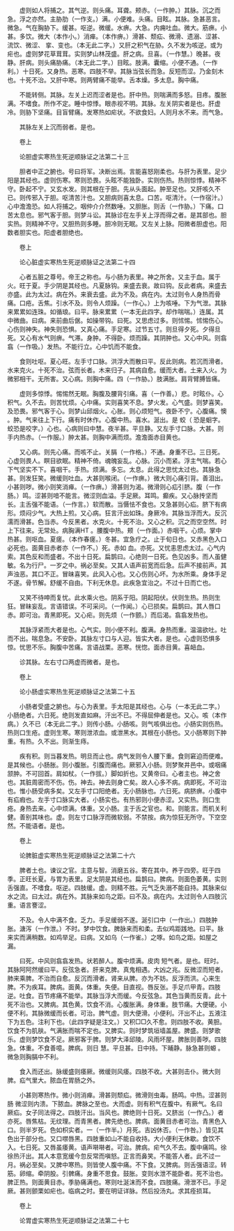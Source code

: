 <!-- { "loadSidebar": true } -->
　　虚则如人将捕之。其气逆。则头痛。耳聋。颊赤。（一作肿。）其脉。沉之而急。浮之亦然。主胁肋（一作支。）满。小便难。头痛。目眩。其脉。急甚恶言。微急。气在胸胁下。缓甚。呕逆。微缓。水痹。大急。内痈吐血。微大。筋痹。小甚。多饮。微大（本作小。）消瘅。（本作痹。）滑甚、颓疝、微滑、遗溺、涩甚、流饮、微涩、 挛、变也。（本无此二字。）又肝之积气在胁。久不发为咳逆。或为 疟也。虚则梦花草茸茸。实则梦山林茂盛。肝之病。旦喜。（一作慧。）晚甚。夜静。肝病。则头痛胁痛。（本无此二字。）目眩。肢满。囊缩。小便不通。（一作利。）十日死。又身热。恶寒。四肢不举。其脉当弦长而急。反短而涩。乃金刻木也。十死不治。又肝中寒。则两臂痛不能举。舌本燥。多太息。胸中痛。

　　不能转侧。其脉。左关上迟而涩者是也。肝中热。则喘满而多怒。目疼。腹胀满。不嗜食。所作不定。睡中惊悸。眼赤视不明。其脉。左关阴实者是也。肝虚冷。则胁下坚痛。目盲臂痛。发寒热如疟状。不欲食妇。人则月水不来。而气急。

　　其脉左关上沉而弱者。是也。

　　卷上

　　论胆虚实寒热生死逆顺脉证之法第二十三

　　胆者中正之腑也。号曰将军。决断出焉。言能喜怒刚柔也。与肝为表里。足少阳是其经也。虚则伤寒。寒则恐畏。头眩不能独卧。实则伤热。热则惊悸。精神不守。卧起不宁。又玄水发。则其根在于胆。先从头面起。肿至足也。又肝咳久不已。则传邪入于胆。呕清苦汁也。又胆病则喜太息。口苦。呕清汁。（一作宿汁。）心中澹澹恐。如人将捕之。咽仲介介然数唾。又胆胀。则舌（一作胁。）下痛。口苦太息也。邪气客于胆。则梦斗讼。其脉诊在左手关上浮而得之者。是其部也。胆实热。则精神不守。又胆热则多睡。胆冷则无眠。又左关上脉。阳微者胆虚也。阳数者胆实也。阳虚者胆绝也。

　　卷上

　　论心脏虚实寒热生死逆顺脉证之法第二十四

　　心者五脏之尊号。帝王之称也。与小肠为表里。神之所舍。又主于血。属于火。旺于夏。手少阴是其经也。凡夏脉钩。来盛去衰。故曰钩。反此者病。来盛去亦盛。此为太过。病在外。来衰去盛。此为不及。病在内。太过则令人身热而骨痛。口疮。舌焦。引水不及。则令人烦躁。（一作心。）上为咳唾。下为气泄。其脉来累累如连珠。如循琅。曰平。脉来累累（一本无此四字。却作喘喘。）连属。其中微曲。曰病。来前曲后倨。如操带钩。曰死。又思虑过多。则怵惕。怵惕伤心。心伤则神失。神失则恐惧。又真心痛。手足寒。过节五寸。则旦得夕死。夕得旦死。又心有水气则痹。气滞。身肿。不得卧。烦而躁。其阴肿也。又心中风。则翕翕（一作吸。）发热。不能行立。心中饥而不能食。

　　食则吐呕。夏心旺。左手寸口脉。洪浮大而散曰平。反此则病。若沉而滑者。水来克火。十死不治。弦而长者。木来归子。其病自愈。缓而大者。土来入火。为微邪相干。无所害。又心病。则胸中痛。四（一作胁。）肢满胀。肩背臂膊皆痛。

　　虚则多惊悸。惕惕然无眠。胸腹及腰背引痛。喜（一作善。）悲。时眩仆。心积气。久不去。则苦忧烦。心中痛。实则喜笑不息。梦火发。心气盛。则梦喜笑。及恐畏。邪气客于心。则梦山邱烟火。心胀。则心烦短气。夜卧不宁。心腹痛。懊 。肿。气来往上下行。痛有时休作。心腹中热。喜水。涎出。是 蛟（ 恐是蛔字。蛟恐是咬字。）心也。心病则曰中慧。夜半甚。平旦静。又左手寸口脉。大甚。则手内热赤。（一作服。）肿太甚。则胸中满而烦。澹澹面赤目黄也。

　　又心病。则先心痛。而咳不止。关膈（一作格。）不通。身重不已。三日死。心虚则畏人。瞑目欲眠。精神不倚。魂魄妄乱。心脉。沉小而紧。浮主气喘。若心下气坚实不下。喜咽干。手热。烦满。多忘。太息。此得之思忧太过也。其脉急甚。则发狂笑。微缓则吐血。大甚则喉闭。（一作痹。）微大则心痛引背。善泪出。小甚则哕。微小则笑消瘅。（一作痹。）滑甚则为渴。微滑则心疝引脐。腹（一作肠。）鸣。涩甚则喑不能言。微涩则血溢。手足厥。耳鸣。癫疾。又心脉抟坚而长。主舌强不能语。（一作言。）软而散。当慑怯不食也。又急甚则心疝。脐下有病形。烦闷少气。大热上煎。又心病。狂言汗出如珠。身厥冷。其脉当浮而大。反沉濡而滑甚。色当赤。今反黑者。水克火。十死不治。又心之积。沉之而空空然。时上下往来。无常处。病胸满HT 。腰腹中热。颊（一作面。）赤咽干。心烦。掌中热甚。则呕血。夏瘥。（本作春瘥。）冬甚。宜急疗之。止于旬日也。又赤黑色入口必死也。面黄目赤者亦（一作不。）死。赤如 血。亦死。又忧恚思虑太过。心气内索。其色反和而盛者。不出十日死。扁鹊曰。心绝则一日死。色见凶多。而人虽健敏。名为行尸。一岁之中。祸必至矣。又其人语声前宽而后急。后声不接前声。其声浊恶。其口不正。冒昧喜笑。此风入心也。又心伤则心坏。为水所乘。身体手足不遂。骨节解。舒缓不自由。下利无休息。此疾急宜治之。不过十日而亡也。

　　又笑不待呻而复忧。此水乘火也。阴系于阳。阴起阳伏。伏则生热。热则生狂。冒昧妄乱。言语错误。不可采问。（一作闻。）心已损矣。扁鹊曰。其人唇口赤。即可治。青黑即死。又心疟。则先烦（一作颤。）而后渴。翕翕发热也。

　　其脉浮紧而大者是也。心气实。则小便不利。腹满。身热而重。温温欲吐。吐而不出。喘息急。不安卧。其脉左寸口与人迎。皆实大者。是也。心虚则恐惧多惊。忧思不乐。胸腹中苦痛。言语战栗。恶寒。恍惚。面赤目黄。喜衄血。

　　诊其脉。左右寸口两虚而微者。是也。

　　卷上

　　论小肠虚实寒热生死逆顺脉证之法第二十五

　　小肠者受盛之腑也。与心为表里。手太阳是其经也。心与（一本无此二字。）小肠绝者。六日死。绝则发直如麻。汗出不已。不得屈伸者是也。又心。咳（本作病。）久不已（本无此二字。）则传小肠。小肠咳。则气咳俱出也。小肠实则伤热。热则口生疮。虚则生寒。寒则泄浓血。或泄黑水。其根在小肠也。又小肠寒则下肿重。有热。久不出。则渐生痔。

　　疾有积。则当暮发热。明旦而止也。病气发则令人腰下重。食则窘迫而便难。是其候也。小肠胀。则小腹胀。引腹而痛也。厥邪入小肠。则梦聚井邑中。或咽痛颔肿。不可回首。肩如杖。（一作拔。）脚如折也。又黄帝曰。心者主也。神之舍也。其脏周密而不伤。伤。神去。神去则身亡矣。故人心多不病。病即死。不可治也。惟小肠受病多矣。又左手寸口阳绝者。无小肠脉也。六日死。病脐痹。小腹中有疝瘕也。左手寸口脉实大者。小肠实也。有热邪则小便赤涩。又实热。则口生疮。身热去来。心中烦满。体重。又小肠。主于舌之官也。和。则能言。而机关利健。善别其味也。虚。则左寸口脉浮而微软弱。不禁按。病为惊狂无所守。下空空然。不能语者。是也。

　　卷上

　　论脾脏虚实寒热生死逆顺脉证之法第二十六

　　脾者土也。谏议之官。主意与智。消磨五谷。寄在其中。养于四旁。旺于四季。正旺长夏。与胃为表里。足太阴是其经也。扁鹊曰。脾病。则面色萎黄。实则舌强直。不嗜食。呕逆。四肢缓。虚。则精不胜。元气乏失溺不能自持。其脉来似水之流。曰太过。病在外。其脉来如鸟之距。曰不及。病在内。太过则令人四肢沉重。语言謇涩。

　　不及。令人中满不食。乏力。手足缓弱不遂。涎引口中（一作出。）四肢肿胀。溏泻（一作泄。）不时。梦中饮食。脾脉来而和柔。去似鸡距践地。曰平。脉来实而满稍数。如鸡举足。曰病。又如乌（一作雀。）之啄。如鸟之距。如屋之漏。

　　曰死。中风则翕翕发热。状若醉人。腹中烦满。皮肉 短气者。是也。旺时。其脉阿阿然缓曰平。反弦急者。肝来克脾。真鬼相遇。大凶之兆。反微涩而短者。肺来乘脾。不治而自愈。反沉而滑者。肾来从脾。亦为不妨。反浮而洪。心来生脾。不为疾耳。脾病。面黄。体重。失便。目直视。唇反张。手足爪甲青。四肢逆。吐食。百节疼痛不能举。其脉当浮大而缓。今反弦急。其色当黄而反青。此十死不治也。又脾病。其色黄。饮食不消。心腹胀满。身体重。肢节痛。大便硬。小便不利。其脉微缓而长者。可治。脾气虚。则大便滑。小便利。汗出不止。五液注下为五色。注利下也。（此四字疑是注文。）又积□□久不愈。则四肢不收。黄胆。饮食不为肌肤。气满胀而喘不定也。又脾实。则时梦筑垣墙盖屋。脾盛。则梦歌乐。虚则梦饮食不足。厥邪客于脾。则梦大泽邱陵。风雨坏屋。脾胀则善哕。四肢急。体重。不食善噫。脾病。则日 慧。平旦甚。日中持。下晡静。脉急甚则螈 。微急则胸膈中不利。

　　食入而还出。脉缓盛则痿厥。微缓则风痿。四肢不收。大甚则击仆。微大则脾。疝气里大。脓血在胃肠之外。

　　小甚则寒热作。微小则消瘅。滑甚则颓疝。微滑则虫毒。肠鸣。中热。涩甚则肠 微涩则内溃。下脓血。脾脉之至也。大而虚。则有积气在腹中。有厥气。名曰厥疝。女子同法得之。四肢汗出。当风也。脾绝则十日死。又脐出（一作凸。）者亦死。唇焦枯。无纹理。而青黑者。脾先绝也。脾病。面黄目赤者可治。青黑色入口。则半岁死。色如枳实者。一（一作半。）月死。吉凶休否。（一作咎。）皆见其色出于部分也。又口噤唇黑。四肢重如山不能自收持。大小便利无休歇。食饮不入。七日死。又唇虽痿黄。语声啭啭者。可治。脾病。疟气久不去。腹中痛鸣。徐徐热汗出。其人本意宽缓今忽反常而嗔怒。正言而鼻笑。不能答人者。此不过一月。祸必至矣。又脾中寒热。则皆使人腹中痛。不下食。又脾病。则舌强语涩。转筋。卵缩。牵阴股。引髀痛。身重不思食。鼓胀。变则水泄不能卧者。死不治也。脾正热。则面黄目赤。季胁痛满也。寒则吐涎沫而不食。四肢痛。滑泄不已。手足厥。甚则颤栗如疟也。临病之时。要在明证详脉。然后投汤丸。求其痊损耳。

　　卷上

　　论胃虚实寒热生死逆顺脉证之法第二十七

